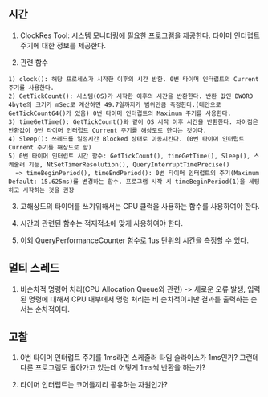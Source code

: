 ## 시간
  1. ClockRes Tool: 시스템 모니터링에 필요한 프로그램을 제공한다. 타이머 인터럽트 주기에 대한 정보를 제공한다.

  2. 관련 함수

    1) clock(): 해당 프로세스가 시작한 이후의 시간 반환. 0번 타이머 인터럽트의 Current 주기를 사용한다.
    2) GetTickCount(): 시스템(OS)가 시작한 이후의 시간을 반환한다. 반환 값인 DWORD 4byte의 크기가 mSec로 계산하면 49.7일까지가 범위만큼 측정한다.(대안으로 GetTickCount64()가 있음) 0번 타이머 인터럽트의 Maximum 주기를 사용한다.
    3) timeGetTime(): GetTickCount()와 같이 OS 시작 이후 시간을 반환한다. 차이점은 반환값이 0번 타이머 인터럽트 Current 주기를 해상도로 한다는 것이다.
    4) Sleep(): 쓰레드를 일정시간 Blocked 상태로 이동시킨다. (0번 타이머 인터럽트 Current 주기를 해상도로 함)
    5) 0번 타이머 인터럽트 시간 함수: GetTickCount(), timeGetTime(), Sleep(), 스케줄러 기능, NtSetTimerResolution(), QueryInterruptTimePrecise()
      => timeBeginPeriod(), timeEndPeriod(): 0번 타이머 인터럽트의 주기(Maximum Default: 15.625ms)를 변경하는 함수. 프로그램 시작 시 timeBeginPeriod(1)을 세팅하고 시작하는 것을 권장

  3. 고해상도의 타이머를 쓰기위해서는 CPU 클럭을 사용하는 함수를 사용하여야 한다.

  4. 시간과 관련된 함수는 적재적소에 맞게 사용하여야 한다.

  5. 이외 QueryPerformanceCounter 함수로 1us 단위의 시간을 측정할 수 있다.

## 멀티 스레드
  1. 비순차적 명령어 처리(CPU Allocation Queue와 관련) -> 새로운 오류 발생, 입력된 명령에 대해서 CPU 내부에서 명령 처리는 비 순차적이지만 결과를 출력하는 순서는 순차적이다.

## 고찰
  1. 0번 타이머 인터럽트 주기를 1ms라면 스케줄러 타임 슬라이스가 1ms인가? 그런데 다른 프로그램도 돌아가고 있는데 어떻게 1ms씩 반환을 하는가?

  2. 타이머 인터럽트는 코어들끼리 공유하는 자원인가?
